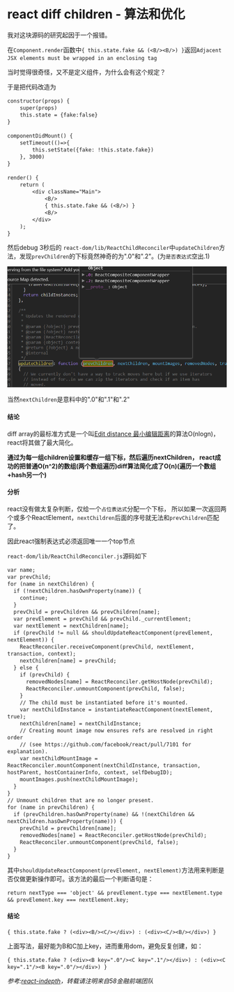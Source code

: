 # react diff children - 算法和优化

我对这块源码的研究起因于一个报错。

在`Component.render`函数中`{ this.state.fake && (<B/><B/>) }`返回`Adjacent JSX elements must be wrapped in an enclosing tag `

当时觉得很奇怪，又不是定义组件，为什么会有这个规定？



于是把代码改造为

    constructor(props) {
        super(props)
        this.state = {fake:false}
    }
    
    componentDidMount() {
        setTimeout(()=>{
            this.setState({fake: !this.state.fake})
        }, 3000)
    }
    
    render() {
        return (
            <div className="Main">
                <B/>
                { this.state.fake && (<B/>) }
                <B/>
            </div>
        );
    }
    


然后debug 3秒后的 `react-dom/lib/ReactChildReconciler`中`updateChildren`方法，发现`prevChildren`的下标竟然神奇的为".0"和".2"。(为`是否表达式`空出.1)

![](https://raw.githubusercontent.com/jiajianrong/MarkdownPhotos/master/react-learn/ReactChildReconciler.updateChildren.png)

当然`nextChildren`是意料中的".0"和".1"和".2"


#### 结论

diff array的最标准方式是一个叫[Edit distance 最小编辑距离](http://www.dreamxu.com/books/dsa/dp/edit-distance.html)的算法O(nlogn)，react将其做了最大简化。

**通过为每一组children设置和缓存一组下标，然后遍历nextChildren，
react成功的把普通O(n^2)的数组(两个数组遍历)diff算法简化成了O(n)(遍历一个数组+hash另一个)**


#### 分析

react没有做太复杂判断，仅给一个`占位表达式`分配一个下标，
所以如果一次返回两个或多个ReactElement，`nextChildren`后面的序号就无法和`prevChildren`匹配了。

因此react强制表达式必须返回唯一一个top节点


`react-dom/lib/ReactChildReconciler.js`源码如下


    var name;
    var prevChild;
    for (name in nextChildren) {
      if (!nextChildren.hasOwnProperty(name)) {
        continue;
      }
      prevChild = prevChildren && prevChildren[name];
      var prevElement = prevChild && prevChild._currentElement;
      var nextElement = nextChildren[name];
      if (prevChild != null && shouldUpdateReactComponent(prevElement, nextElement)) {
        ReactReconciler.receiveComponent(prevChild, nextElement, transaction, context);
        nextChildren[name] = prevChild;
      } else {
        if (prevChild) {
          removedNodes[name] = ReactReconciler.getHostNode(prevChild);
          ReactReconciler.unmountComponent(prevChild, false);
        }
        // The child must be instantiated before it's mounted.
        var nextChildInstance = instantiateReactComponent(nextElement, true);
        nextChildren[name] = nextChildInstance;
        // Creating mount image now ensures refs are resolved in right order
        // (see https://github.com/facebook/react/pull/7101 for explanation).
        var nextChildMountImage = ReactReconciler.mountComponent(nextChildInstance, transaction, hostParent, hostContainerInfo, context, selfDebugID);
        mountImages.push(nextChildMountImage);
      }
    }
    // Unmount children that are no longer present.
    for (name in prevChildren) {
      if (prevChildren.hasOwnProperty(name) && !(nextChildren && nextChildren.hasOwnProperty(name))) {
        prevChild = prevChildren[name];
        removedNodes[name] = ReactReconciler.getHostNode(prevChild);
        ReactReconciler.unmountComponent(prevChild, false);
      }
    }



其中`shouldUpdateReactComponent(prevElement, nextElement)`方法用来判断是否仅做更新操作即可。该方法的最后一个判断语句是：

	return nextType === 'object' && prevElement.type === nextElement.type && prevElement.key === nextElement.key;


#### 结论


	{ this.state.fake ? (<div><B/><C/></div>) : (<div><C/><B/></div>) }

上面写法，最好能为B和C加上key，进而重用dom，避免反复创建，如：

	{ this.state.fake ? (<div><B key=".0"/><C key=".1"/></div>) : (<div><C key=".1"/><B key=".0"/></div>) }



*参考:[react-indepth](https://developmentarc.gitbooks.io/react-indepth/content/patterns/rendering_different_content.html)，转载请注明来自58金融前端团队*